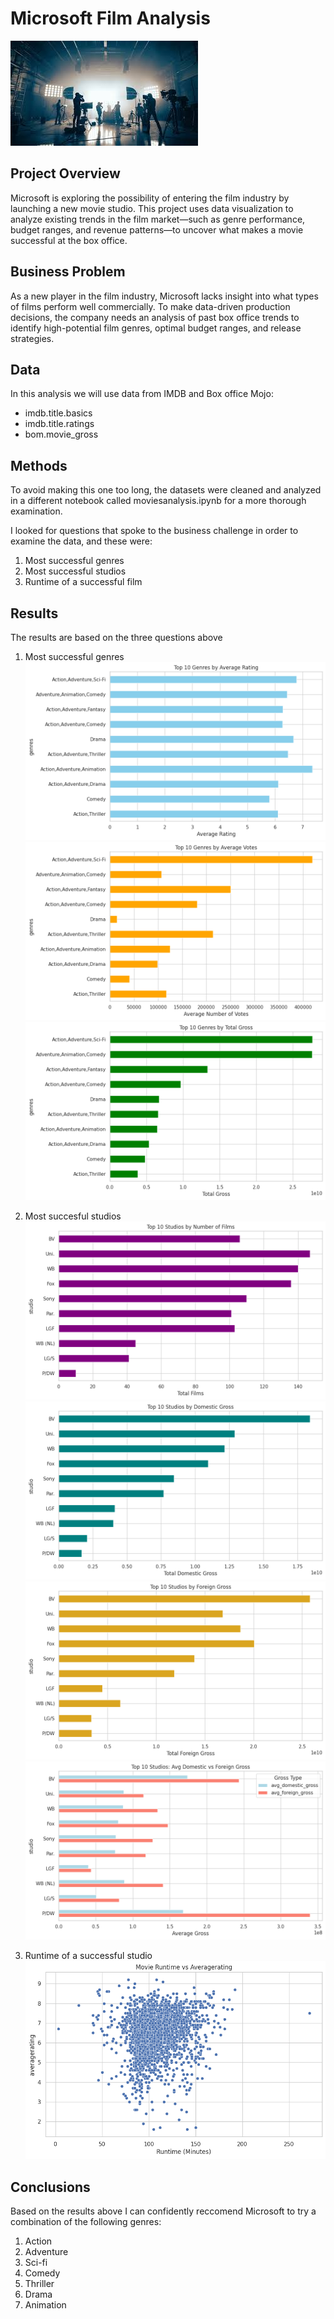 
# Microsoft Film Analysis
![Film](https://github.com/Anthony-M-63/Microsoft-Project1/blob/4e020b6d8525d511480fd15f0104cfee401f9813/download.jpeg)
## Project Overview
Microsoft is exploring the possibility of entering the film industry by launching a new movie studio. This project uses data visualization to analyze existing trends in the film market—such as genre performance, budget ranges, and revenue patterns—to uncover what makes a movie successful at the box office.
## Business Problem
As a new player in the film industry, Microsoft lacks insight into what types of films perform well commercially. To make data-driven production decisions, the company needs an analysis of past box office trends to identify high-potential film genres, optimal budget ranges, and release strategies.
## Data
In this analysis we will use data from IMDB and Box office Mojo:
* imdb.title.basics
* imdb.title.ratings
* bom.movie_gross
## Methods
To avoid making this one too long, the datasets were cleaned and analyzed in a different notebook called moviesanalysis.ipynb for a more thorough examination.

I looked for questions that spoke to the business challenge in order to examine the data, and these were:
1. Most successful genres
2. Most successful studios
3. Runtime of a successful film
## Results
The results are based on the three questions above
1. Most successful genres
![Image 1](https://github.com/Anthony-M-63/Microsoft-Project1/blob/f39f784a6048243d59ee3a9b1498249338aca722/1.png)
![Image 2](https://github.com/Anthony-M-63/Microsoft-Project1/blob/40411e40722e397b19a3e37cef4c368fa9156165/2.png)
![Image 3](https://github.com/Anthony-M-63/Microsoft-Project1/blob/f12b86ef0c3bc2abd2f4d3f7b963e52b3fc84db1/3.png)

3. Most succesful studios
![Image 1](https://github.com/Anthony-M-63/Microsoft-Project1/blob/832949cbb8982642d526b435ac34a4deb4601924/4.png)
![Image 2](https://github.com/Anthony-M-63/Microsoft-Project1/blob/6885ed4b013e3e02d45e499212ee557ec51a31d9/5.png)
![Image 3](https://github.com/Anthony-M-63/Microsoft-Project1/blob/572a9ffbf8534613fff2e4829197db8799f40adb/6.png)
![Image 4](https://github.com/Anthony-M-63/Microsoft-Project1/blob/192e39855c8937a618136a411611835b72e41600/7.png)
4. Runtime of a successful studio
![Image 1](https://github.com/Anthony-M-63/Microsoft-Project1/blob/e73de726be9bf43c2cb522b5ed27e7db91924f95/9.png)

## Conclusions
Based on the results above I can confidently reccomend Microsoft to try a combination of the following genres:
1. Action
2. Adventure
3. Sci-fi
4. Comedy
5. Thriller
6. Drama
7. Animation

